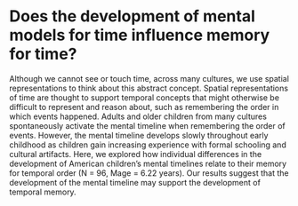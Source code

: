 # Does the development of mental models for time influence memory for time?

Although we cannot see or touch time, across many cultures, we use spatial representations to think about this abstract concept. Spatial representations of time are thought to support temporal concepts that might otherwise be difficult to represent and reason about, such as remembering the order in which events happened. Adults and older children from many cultures spontaneously activate the mental timeline when remembering the order of events. However, the mental timeline develops slowly throughout early childhood as children gain increasing experience with formal schooling and cultural artifacts. Here, we explored how individual differences in the development of American children’s mental timelines relate to their memory for temporal order (N = 96, Mage = 6.22 years). Our results suggest that the development of the mental timeline may support the development of temporal memory.
